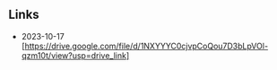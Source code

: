 ## Links


- 2023-10-17  [https://drive.google.com/file/d/1NXYYYC0cjvpCoQou7D3bLpVOl-qzm10t/view?usp=drive_link]
